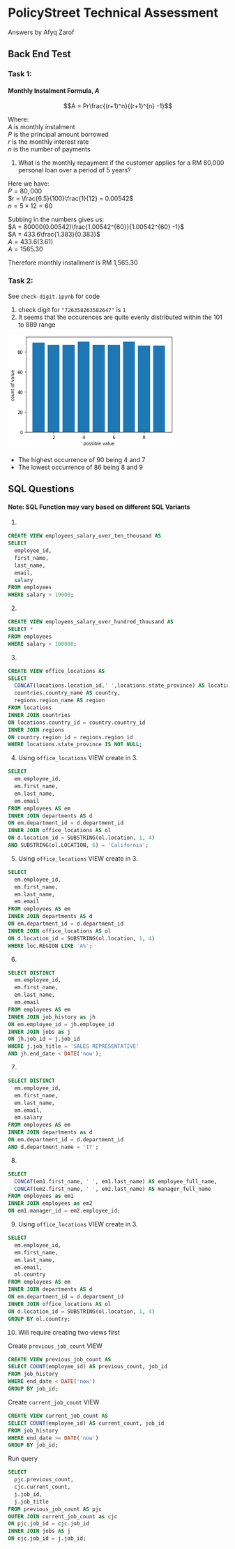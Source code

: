 # PolicyStreet Technical Assessment

Answers by Afyq Zarof

## Back End Test

### Task 1:

#### Monthly Instalment Formula, $A$

$$A = Pr\frac{(r+1)^n}{(r+1)^{n} -1}$$

Where: <br>
$A$ is monthly instalment <br>
$P$ is the principal amount borrowed <br>
$r$ is the monthly interest rate <br>
$n$ is the number of payments

1. What is the monthly repayment if the customer applies for a RM 80,000 personal loan over a period of 5 years?

Here we have:<br>
$P = 80,000$ <br>
$r = \frac{6.5}{100}\frac{1}{12} = 0.00542$ <br>
$n = 5 \times 12 = 60$ <br>

Subbing in the numbers gives us:<br>
$A = 80000(0.00542)\frac{1.00542^{60}}{1.00542^{60} -1}$ <br>
$A = 433.6\frac{1.383}{0.383}$ <br>
$A = 433.6(3.61)$<br>
$A = 1565.30$ <br>

Therefore monthly installment is RM 1,565.30

### Task 2:

See `check-digit.ipynb` for code

1. check digit for `"726358263582647"` is `1`
2. It seems that the occurences are quite evenly distributed within the 101 to 889 range

![bar chart](barchart.png)


- The highest occurrence of 90 being 4 and 7
- The lowest occurrence of 86 being 8 and 9
## SQL Questions

#### Note: SQL Function may vary based on different SQL Variants

1.

```sql
CREATE VIEW employees_salary_over_ten_thousand AS
SELECT
  employee_id,
  first_name,
  last_name,
  email,
  salary
FROM employees
WHERE salary > 10000;
```

2.

```sql
CREATE VIEW employees_salary_over_hundred_thousand AS
SELECT *
FROM employees
WHERE salary > 100000;
```

3.

```sql
CREATE VIEW office_locations AS
SELECT
  CONCAT(locations.location_id,' ',locations.state_province) AS location,
  countries.country_name AS country,
  regions.region_name AS region
FROM locations
INNER JOIN countries
ON locations.country_id = country.country_id
INNER JOIN regions
ON country.region_id = regions.region_id
WHERE locations.state_province IS NOT NULL;
```

4. Using `office_locations` VIEW create in 3.

```sql
SELECT
  em.employee_id,
  em.first_name,
  em.last_name,
  em.email
FROM employees AS em
INNER JOIN departments AS d
ON em.department_id = d.department_id
INNER JOIN office_locations AS ol
ON d.location_id = SUBSTRING(ol.location, 1, 4)
AND SUBSTRING(ol.LOCATION, 6) = 'California';

```

5. Using `office_locations` VIEW create in 3.

```sql
SELECT
  em.employee_id,
  em.first_name,
  em.last_name,
  em.email
FROM employees AS em
INNER JOIN departments AS d
ON em.department_id = d.department_id
INNER JOIN office_locations AS ol
ON d.location_id = SUBSTRING(ol.location, 1, 4)
WHERE loc.REGION LIKE 'A%';
```

6.

```sql
SELECT DISTINCT
  em.employee_id,
  em.first_name,
  em.last_name,
  em.email
FROM employees AS em
INNER JOIN job_history as jh
ON em.employee_id = jh.employee_id
INNER JOIN jobs as j
ON jh.job_id = j.job_id
WHERE j.job_title = 'SALES REPRESENTATIVE'
AND jh.end_date < DATE('now');
```

7.

```sql
SELECT DISTINCT
  em.employee_id,
  em.first_name,
  em.last_name,
  em.email,
  em.salary
FROM employees AS em
INNER JOIN departments as d
ON em.department_id = d.department_id
AND d.department_name = 'IT';
```

8.

```sql
SELECT
  CONCAT(em1.first_name, ' ', em1.last_name) AS employee_full_name,
  CONCAT(em2.first_name, ' ', em2.last_name) AS manager_full_name
FROM employees as em1
INNER JOIN employees as em2
ON em1.manager_id = em2.employee_id;
```

9. Using `office_locations` VIEW create in 3.

```sql
SELECT
  em.employee_id,
  em.first_name,
  em.last_name,
  em.email,
  ol.country
FROM employees AS em
INNER JOIN departments AS d
ON em.department_id = d.department_id
INNER JOIN office_locations AS ol
ON d.location_id = SUBSTRING(ol.location, 1, 4)
GROUP BY ol.country;
```

10. Will require creating two views first

Create `previous_job_count` VIEW

```sql
CREATE VIEW previous_job_count AS
SELECT COUNT(employee_id) AS previous_count, job_id
FROM job_history
WHERE end_date < DATE('now')
GROUP BY job_id;
```

Create `current_job_count` VIEW

```sql
CREATE VIEW current_job_count AS
SELECT COUNT(employee_id) AS current_count, job_id
FROM job_history
WHERE end_date >= DATE('now')
GROUP BY job_id;
```

Run query

```sql
SELECT
  pjc.previous_count,
  cjc.current_count,
  j.job_id,
  j.job_title
FROM previous_job_count AS pjc
OUTER JOIN current_job_count as cjc
ON pjc.job_id = cjc.job_id
INNER JOIN jobs AS j
ON cjc.job_id = j.job_id;
```
